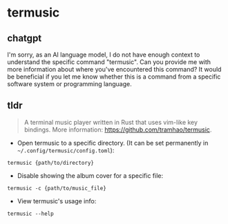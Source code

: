 # termusic 
## chatgpt 
I'm sorry, as an AI language model, I do not have enough context to understand the specific command "termusic". Can you provide me with more information about where you've encountered this command? It would be beneficial if you let me know whether this is a command from a specific software system or programming language. 

## tldr 
 
> A terminal music player written in Rust that uses vim-like key bindings.
> More information: <https://github.com/tramhao/termusic>.

- Open termusic to a specific directory. (It can be set permanently in `~/.config/termusic/config.toml`):

`termusic {path/to/directory}`

- Disable showing the album cover for a specific file:

`termusic -c {path/to/music_file}`

- View termusic's usage info:

`termusic --help`
